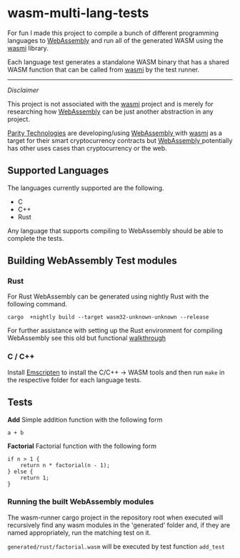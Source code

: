 # wasm-multi-lang-tests

For fun I made this project to compile a bunch of different programming languages to [WebAssembly](https://webassembly.org/) and run all of the generated WASM using the [wasmi](https://github.com/paritytech/wasmi) library.

Each language test generates a standalone WASM binary that has a shared WASM function that can be called from [wasmi](https://github.com/paritytech/wasmi) by the test runner.

---

*Disclaimer* 

This project is not associated with the [wasmi](https://github.com/paritytech/wasmi) project and is merely for researching how [WebAssembly](https://webassembly.org/) can be just another abstraction in any project. 

[Parity Technologies](https://github.com/paritytech) are developing/using [WebAssembly ](https://webassembly.org/)with [wasmi](https://github.com/paritytech/wasmi) as a target for their smart cryptocurrency contracts but [WebAssembly ](https://webassembly.org/)potentially has other uses cases than cryptocurrency or the web.

## Supported Languages

The languages currently supported are the following.

- C
- C++
- Rust

Any language that supports compiling to WebAssembly should be able to complete the tests.

## Building WebAssembly Test modules

### Rust

For Rust WebAssembly can be generated using nightly Rust with the following command.

```
cargo  +nightly build --target wasm32-unknown-unknown --release
```

For further assistance with setting up the Rust environment for compiling WebAssembly see this old but functional [walkthrough](https://www.hellorust.com/setup/wasm-target/) 


### C / C++

Install [Emscripten](https://kripken.github.io/emscripten-site/docs/getting_started/downloads.html) to install the C/C++ -> WASM tools and then run `make` in the respective folder for each language tests.

## Tests

**Add** 
Simple addition function with the following form
``` pseudocode 
a + b 
```
**Factorial**
Factorial function with the following form
``` pseudocode
if n > 1 {
	return n * factorial(n - 1);
} else {
	return 1;
} 
```

### Running the built WebAssembly modules

The wasm-runner cargo project in the repository root when executed will recursively find any wasm modules in the 'generated' folder and, if they are named appropriately, run the matching test on it.

`generated/rust/factorial.wasm` will be executed by test function `add_test`